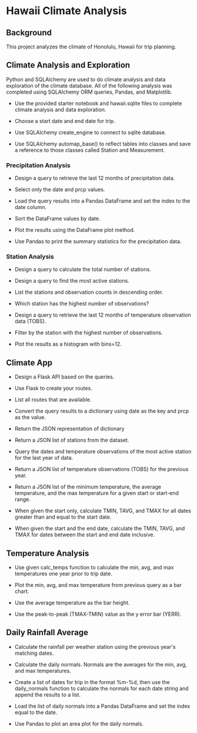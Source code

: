 # Hawaii Climate Analysis

## Background

This project analyzes the climate of Honolulu, Hawaii for trip planning.



## Climate Analysis and Exploration

Python and SQLAlchemy are used to do  climate analysis and data exploration of the climate database. All of the following analysis was completed using SQLAlchemy ORM queries, Pandas, and Matplotlib.

- Use the provided starter notebook and hawaii.sqlite files to complete climate analysis and data exploration.

- Choose a start date and end date for trip.

- Use SQLAlchemy create_engine to connect to sqlite database.

- Use SQLAlchemy automap_base() to reflect  tables into classes and save a reference to those classes called Station and Measurement.




### Precipitation Analysis


- Design a query to retrieve the last 12 months of precipitation data.

- Select only the date and prcp values.

- Load the query results into a Pandas DataFrame and set the index to the date column.

- Sort the DataFrame values by date.

- Plot the results using the DataFrame plot method.

- Use Pandas to print the summary statistics for the precipitation data.




### Station Analysis

- Design a query to calculate the total number of stations.

- Design a query to find the most active stations.

- List the stations and observation counts in descending order.

- Which station has the highest number of observations?

- Design a query to retrieve the last 12 months of temperature observation data (TOBS).

- Filter by the station with the highest number of observations.

- Plot the results as a histogram with bins=12.




## Climate App

- Design a Flask API based on the queries.

- Use Flask to create your routes.

- List all routes that are available.

- Convert the query results to a dictionary using date as the key and prcp as the value.

- Return the JSON representation of dictionary

- Return a JSON list of stations from the dataset.

- Query the dates and temperature observations of the most active station for the last year of data.

- Return a JSON list of temperature observations (TOBS) for the previous year.

- Return a JSON list of the minimum temperature, the average temperature, and the max temperature for a given start or start-end range.

- When given the start only, calculate TMIN, TAVG, and TMAX for all dates greater than and equal to the start date.

- When given the start and the end date, calculate the TMIN, TAVG, and TMAX for dates between the start and end date inclusive.



## Temperature Analysis

- Use given calc_temps function to calculate the min, avg, and max temperatures one year prior to trip date.

- Plot the min, avg, and max temperature from previous query as a bar chart.

- Use the average temperature as the bar height.

- Use the peak-to-peak (TMAX-TMIN) value as the y error bar (YERR).




## Daily Rainfall Average

- Calculate the rainfall per weather station using the previous year's matching dates.

- Calculate the daily normals. Normals are the averages for the min, avg, and max temperatures.

- Create a list of dates for trip in the format %m-%d, then use the daily_normals function to calculate the normals for each date string and append the results to a list.

- Load the list of daily normals into a Pandas DataFrame and set the index equal to the date.

- Use Pandas to plot an area plot for the daily normals.

